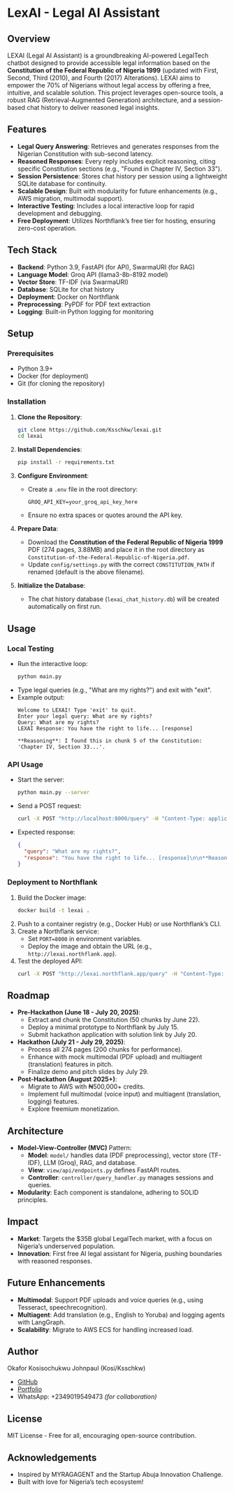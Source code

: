 # LexAI - Legal AI Assistant

## Overview
LEXAI (Legal AI Assistant) is a groundbreaking AI-powered LegalTech chatbot designed to provide accessible legal information based on the **Constitution of the Federal Republic of Nigeria 1999** (updated with First, Second, Third (2010), and Fourth (2017) Alterations). LEXAI aims to empower the 70% of Nigerians without legal access by offering a free, intuitive, and scalable solution. This project leverages open-source tools, a robust RAG (Retrieval-Augmented Generation) architecture, and a session-based chat history to deliver reasoned legal insights.

## Features
- **Legal Query Answering**: Retrieves and generates responses from the Nigerian Constitution with sub-second latency.
- **Reasoned Responses**: Every reply includes explicit reasoning, citing specific Constitution sections (e.g., "Found in Chapter IV, Section 33").
- **Session Persistence**: Stores chat history per session using a lightweight SQLite database for continuity.
- **Scalable Design**: Built with modularity for future enhancements (e.g., AWS migration, multimodal support).
- **Interactive Testing**: Includes a local interactive loop for rapid development and debugging.
- **Free Deployment**: Utilizes Northflank’s free tier for hosting, ensuring zero-cost operation.

## Tech Stack
- **Backend**: Python 3.9, FastAPI (for API), SwarmaURI (for RAG)
- **Language Model**: Groq API (llama3-8b-8192 model)
- **Vector Store**: TF-IDF (via SwarmaURI)
- **Database**: SQLite for chat history
- **Deployment**: Docker on Northflank
- **Preprocessing**: PyPDF for PDF text extraction
- **Logging**: Built-in Python logging for monitoring

## Setup
### Prerequisites
- Python 3.9+
- Docker (for deployment)
- Git (for cloning the repository)

### Installation
1. **Clone the Repository**:
   ```bash
   git clone https://github.com/Ksschkw/lexai.git
   cd lexai
   ```

2. **Install Dependencies**:
   ```bash
   pip install -r requirements.txt
   ```

3. **Configure Environment**:
   - Create a `.env` file in the root directory:
     ```
     GROQ_API_KEY=your_groq_api_key_here
     ```
   - Ensure no extra spaces or quotes around the API key.

4. **Prepare Data**:
   - Download the **Constitution of the Federal Republic of Nigeria 1999** PDF (274 pages, 3.88MB) and place it in the root directory as `Constitution-of-the-Federal-Republic-of-Nigeria.pdf`.
   - Update `config/settings.py` with the correct `CONSTITUTION_PATH` if renamed (default is the above filename).

5. **Initialize the Database**:
   - The chat history database (`lexai_chat_history.db`) will be created automatically on first run.

## Usage
### Local Testing
- Run the interactive loop:
  ```bash
  python main.py
  ```
- Type legal queries (e.g., "What are my rights?") and exit with "exit".
- Example output:
  ```
  Welcome to LEXAI! Type 'exit' to quit.
  Enter your legal query: What are my rights?
  Query: What are my rights?
  LEXAI Response: You have the right to life... [response]

  **Reasoning**: I found this in chunk 5 of the Constitution: 'Chapter IV, Section 33...'.
  ```

### API Usage
- Start the server:
  ```bash
  python main.py --server
  ```
- Send a POST request:
  ```bash
  curl -X POST "http://localhost:8000/query" -H "Content-Type: application/json" -d '{"query": "What are my rights?", "session_id": "test"}'
  ```
- Expected response:
  ```json
  {
    "query": "What are my rights?",
    "response": "You have the right to life... [response]\n\n**Reasoning**: I found this in chunk 5 of the Constitution: 'Chapter IV, Section 33...'"
  }
  ```

### Deployment to Northflank
1. Build the Docker image:
   ```bash
   docker build -t lexai .
   ```
2. Push to a container registry (e.g., Docker Hub) or use Northflank’s CLI.
3. Create a Northflank service:
   - Set `PORT=8000` in environment variables.
   - Deploy the image and obtain the URL (e.g., `http://lexai.northflank.app`).
4. Test the deployed API:
   ```bash
   curl -X POST "http://lexai.northflank.app/query" -H "Content-Type: application/json" -d '{"query": "What are my rights?", "session_id": "test"}'
   ```

## Roadmap
- **Pre-Hackathon (June 18 - July 20, 2025)**:
  - Extract and chunk the Constitution (50 chunks by June 22).
  - Deploy a minimal prototype to Northflank by July 15.
  - Submit hackathon application with solution link by July 20.
- **Hackathon (July 21 - July 29, 2025)**:
  - Process all 274 pages (200 chunks for performance).
  - Enhance with mock multimodal (PDF upload) and multiagent (translation) features in pitch.
  - Finalize demo and pitch slides by July 29.
- **Post-Hackathon (August 2025+)**:
  - Migrate to AWS with ₦500,000+ credits.
  - Implement full multimodal (voice input) and multiagent (translation, logging) features.
  - Explore freemium monetization.

## Architecture
- **Model-View-Controller (MVC)** Pattern:
  - **Model**: `model/` handles data (PDF preprocessing), vector store (TF-IDF), LLM (Groq), RAG, and database.
  - **View**: `view/api/endpoints.py` defines FastAPI routes.
  - **Controller**: `controller/query_handler.py` manages sessions and queries.
- **Modularity**: Each component is standalone, adhering to SOLID principles.

## Impact
- **Market**: Targets the $35B global LegalTech market, with a focus on Nigeria’s underserved population.
- **Innovation**: First free AI legal assistant for Nigeria, pushing boundaries with reasoned responses.

## Future Enhancements
- **Multimodal**: Support PDF uploads and voice queries (e.g., using Tesseract, speechrecognition).
- **Multiagent**: Add translation (e.g., English to Yoruba) and logging agents with LangGraph.
- **Scalability**: Migrate to AWS ECS for handling increased load.

## Author
Okafor Kosisochukwu Johnpaul (Kosi/Ksschkw)  
- [GitHub](https://github.com/Ksschkw)  
- [Portfolio](https://kosisochukwu.onrender.com)  
- WhatsApp: +2349019549473 *(for collaboration)*

## License
MIT License - Free for all, encouraging open-source contribution.

## Acknowledgements
- Inspired by MYRAGAGENT and the Startup Abuja Innovation Challenge.
- Built with love for Nigeria’s tech ecosystem!